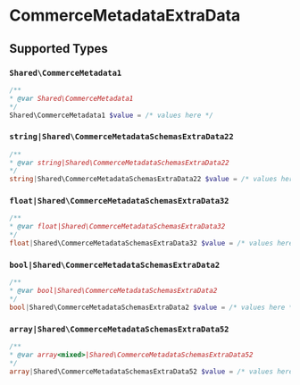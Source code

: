 # CommerceMetadataExtraData


## Supported Types

### `Shared\CommerceMetadata1`

```php
/**
* @var Shared\CommerceMetadata1
*/
Shared\CommerceMetadata1 $value = /* values here */
```

### `string|Shared\CommerceMetadataSchemasExtraData22`

```php
/**
* @var string|Shared\CommerceMetadataSchemasExtraData22
*/
string|Shared\CommerceMetadataSchemasExtraData22 $value = /* values here */
```

### `float|Shared\CommerceMetadataSchemasExtraData32`

```php
/**
* @var float|Shared\CommerceMetadataSchemasExtraData32
*/
float|Shared\CommerceMetadataSchemasExtraData32 $value = /* values here */
```

### `bool|Shared\CommerceMetadataSchemasExtraData2`

```php
/**
* @var bool|Shared\CommerceMetadataSchemasExtraData2
*/
bool|Shared\CommerceMetadataSchemasExtraData2 $value = /* values here */
```

### `array|Shared\CommerceMetadataSchemasExtraData52`

```php
/**
* @var array<mixed>|Shared\CommerceMetadataSchemasExtraData52
*/
array|Shared\CommerceMetadataSchemasExtraData52 $value = /* values here */
```

